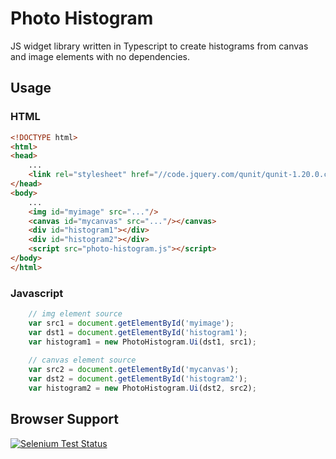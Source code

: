 # Photo Histogram
JS widget library written in Typescript to create histograms from canvas and image elements with no dependencies.

## Usage
### HTML
```html
<!DOCTYPE html>
<html>
<head>
    ...
    <link rel="stylesheet" href="//code.jquery.com/qunit/qunit-1.20.0.css">
</head>
<body>
    ...
    <img id="myimage" src="..."/>
    <canvas id="mycanvas" src="..."/></canvas>
    <div id="histogram1"></div>
    <div id="histogram2"></div>
    <script src="photo-histogram.js"></script>
</body>
</html>
```

### Javascript
```javascript
    // img element source
    var src1 = document.getElementById('myimage');
    var dst1 = document.getElementById('histogram1');
    var histogram1 = new PhotoHistogram.Ui(dst1, src1);
    
    // canvas element source
    var src2 = document.getElementById('mycanvas');
    var dst2 = document.getElementById('histogram2');
    var histogram2 = new PhotoHistogram.Ui(dst2, src2);
```

## Browser Support
[![Selenium Test Status](https://saucelabs.com/browser-matrix/zackee12.svg)](https://saucelabs.com/u/zackee12)